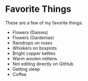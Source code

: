 # Favorite Things

These are a few of my favorite things:

- Flowers (Daisies)
- Flowers (Gardenias)
- Raindrops on roses
- Whiskers on boxplots
- Bright copper kettles
- Warm woolen mittens
- Not editing directly on GitHub
- Getting sleep
- Coffee
